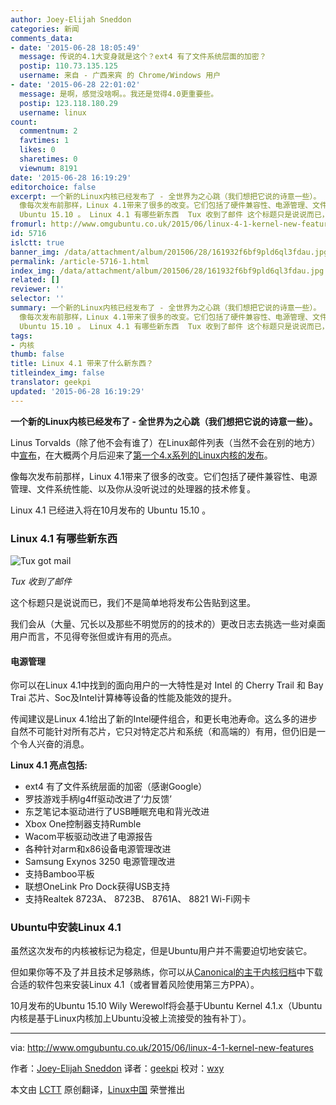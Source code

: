 ```yaml
---
author: Joey-Elijah Sneddon
categories: 新闻
comments_data:
- date: '2015-06-28 18:05:49'
  message: 传说的4.1大变身就是这个？ext4 有了文件系统层面的加密？
  postip: 110.73.135.125
  username: 来自 - 广西来宾 的 Chrome/Windows 用户
- date: '2015-06-28 22:01:02'
  message: 是啊，感觉没啥啊。。我还是觉得4.0更重要些。
  postip: 123.118.180.29
  username: linux
count:
  commentnum: 2
  favtimes: 1
  likes: 0
  sharetimes: 0
  viewnum: 8191
date: '2015-06-28 16:19:29'
editorchoice: false
excerpt: 一个新的Linux内核已经发布了 - 全世界为之心跳（我们想把它说的诗意一些）。 Linus Torvalds（除了他不会有谁了）在Linux邮件列表（当然不会在别的地方）中宣布，在大概两个月后迎来了第一个4.x系列的Linux内核的发布。
  像每次发布前那样，Linux 4.1带来了很多的改变。它们包括了硬件兼容性、电源管理、文件系统性能、以及你从没听说过的处理器的技术修复。 Linux 4.1 已经进入将在10月发布的
  Ubuntu 15.10 。 Linux 4.1 有哪些新东西  Tux 收到了邮件 这个标题只是说说而已，我们不是简单地将发布公告贴到这里。 我们会从（大量、冗长以
fromurl: http://www.omgubuntu.co.uk/2015/06/linux-4-1-kernel-new-features
id: 5716
islctt: true
banner_img: /data/attachment/album/201506/28/161932f6bf9pld6ql3fdau.jpg
permalink: /article-5716-1.html
index_img: /data/attachment/album/201506/28/161932f6bf9pld6ql3fdau.jpg.thumb.jpg
related: []
reviewer: ''
selector: ''
summary: 一个新的Linux内核已经发布了 - 全世界为之心跳（我们想把它说的诗意一些）。 Linus Torvalds（除了他不会有谁了）在Linux邮件列表（当然不会在别的地方）中宣布，在大概两个月后迎来了第一个4.x系列的Linux内核的发布。
  像每次发布前那样，Linux 4.1带来了很多的改变。它们包括了硬件兼容性、电源管理、文件系统性能、以及你从没听说过的处理器的技术修复。 Linux 4.1 已经进入将在10月发布的
  Ubuntu 15.10 。 Linux 4.1 有哪些新东西  Tux 收到了邮件 这个标题只是说说而已，我们不是简单地将发布公告贴到这里。 我们会从（大量、冗长以
tags:
- 内核
thumb: false
title: Linux 4.1 带来了什么新东西？
titleindex_img: false
translator: geekpi
updated: '2015-06-28 16:19:29'
---
```


**一个新的Linux内核已经发布了 - 全世界为之心跳（我们想把它说的诗意一些）。**


Linus Torvalds（除了他不会有谁了）在Linux邮件列表（当然不会在别的地方）中[宣布](https://lkml.org/lkml/2015/6/22/8)，在大概两个月后迎来了[第一个4.x系列的Linux内核的发布](http://www.omgubuntu.co.uk/2015/04/linux-kernel-4-0-new-features)。


像每次发布前那样，Linux 4.1带来了很多的改变。它们包括了硬件兼容性、电源管理、文件系统性能、以及你从没听说过的处理器的技术修复。


Linux 4.1 已经进入将在10月发布的 Ubuntu 15.10 。


### Linux 4.1 有哪些新东西


![Tux got mail](/data/attachment/album/201506/28/161932f6bf9pld6ql3fdau.jpg)


*Tux 收到了邮件*


这个标题只是说说而已，我们不是简单地将发布公告贴到这里。


我们会从（大量、冗长以及那些不明觉厉的的技术的）更改日志去挑选一些对桌面用户而言，不见得夸张但或许有用的亮点。


#### 电源管理


你可以在Linux 4.1中找到的面向用户的一大特性是对 Intel 的 Cherry Trail 和 Bay Trai 芯片、Soc及Intel计算棒等设备的性能及能效的提升。


传闻建议是Linux 4.1给出了新的Intel硬件组合，和更长电池寿命。这么多的进步自然不可能针对所有芯片，它只对特定芯片和系统（和高端的）有用，但仍旧是一个令人兴奋的消息。


**Linux 4.1 亮点包括:**


* ext4 有了文件系统层面的加密（感谢Google）
* 罗技游戏手柄lg4ff驱动改进了‘力反馈’
* 东芝笔记本驱动进行了USB睡眠充电和背光改进
* Xbox One控制器支持Rumble
* Wacom平板驱动改进了电源报告
* 各种针对arm和x86设备电源管理改进
* Samsung Exynos 3250 电源管理改进
* 支持Bamboo平板
* 联想OneLink Pro Dock获得USB支持
* 支持Realtek 8723A、 8723B、 8761A、 8821 Wi-Fi网卡


### Ubuntu中安装Linux 4.1


虽然这次发布的内核被标记为稳定，但是Ubuntu用户并不需要迫切地安装它。


但如果你等不及了并且技术足够熟练，你可以从[Canonical的主干内核归档](http://kernel.ubuntu.com/%7Ekernel-ppa/mainline/?C=N;O=D)中下载合适的软件包来安装Linux 4.1（或者冒着风险使用第三方PPA）。


10月发布的Ubuntu 15.10 Wily Werewolf将会基于Ubuntu Kernel 4.1.x（Ubuntu内核是基于Linux内核加上Ubuntu没被上流接受的独有补丁）。




---


via: <http://www.omgubuntu.co.uk/2015/06/linux-4-1-kernel-new-features>


作者：[Joey-Elijah Sneddon](https://plus.google.com/117485690627814051450/?rel=author) 译者：[geekpi](https://github.com/geekpi) 校对：[wxy](https://github.com/wxy)


本文由 [LCTT](https://github.com/LCTT/TranslateProject) 原创翻译，[Linux中国](https://linux.cn/) 荣誉推出